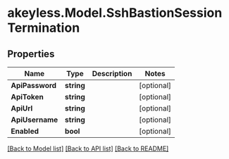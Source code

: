 # akeyless.Model.SshBastionSessionTermination

## Properties

Name | Type | Description | Notes
------------ | ------------- | ------------- | -------------
**ApiPassword** | **string** |  | [optional] 
**ApiToken** | **string** |  | [optional] 
**ApiUrl** | **string** |  | [optional] 
**ApiUsername** | **string** |  | [optional] 
**Enabled** | **bool** |  | [optional] 

[[Back to Model list]](../README.md#documentation-for-models) [[Back to API list]](../README.md#documentation-for-api-endpoints) [[Back to README]](../README.md)

